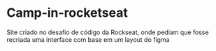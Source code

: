 # Camp-in-rocketseat
Site criado no desafio de código da Rockseat, onde pediam que fosse recriada uma interface com base em um layout do figma
